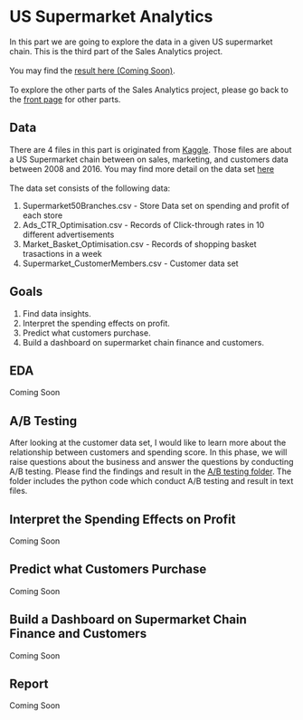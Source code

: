 # US Supermarket Analytics
In this part we are going to explore the data in a given US supermarket chain. This is the third part of the Sales Analytics project.
<br><br>
You may find the [result here (Coming Soon)](/).
<br><br>
To explore the other parts of the Sales Analytics project, please go back to the [front page](..) for other parts.

## Data
There are 4 files in this part is originated from <a href="https://www.kaggle.com/sindraanthony9985/marketing-data-for-a-supermarket-in-united-states#Supermarket_CustomerMembers.csv">Kaggle</a>. Those files are about a US Supermarket chain between on sales, marketing, and customers data between 2008 and 2016. You may find more detail on the data set [here](Data)
<br><br>
The data set consists of the following data:<br>
1. Supermarket50Branches.csv - Store Data set on spending and profit of each store<br>
2. Ads_CTR_Optimisation.csv - Records of Click-through rates in 10 different advertisements<br>
3. Market_Basket_Optimisation.csv - Records of shopping basket trasactions in a week
4. Supermarket_CustomerMembers.csv - Customer data set

## Goals
1. Find data insights.
2. Interpret the spending effects on profit.
3. Predict what customers purchase.
4. Build a dashboard on supermarket chain finance and customers.

## EDA
Coming Soon

## A/B Testing
After looking at the customer data set, I would like to learn more about the relationship between customers and spending score. In this phase, we will raise questions about the business and answer the questions by conducting A/B testing. Please find the findings and result in the [A/B testing folder](Abtesting). The folder includes the python code which conduct A/B testing and result in text files.

## Interpret the Spending Effects on Profit
Coming Soon

## Predict what Customers Purchase
Coming Soon

## Build a Dashboard on Supermarket Chain Finance and Customers
Coming Soon

## Report
Coming Soon